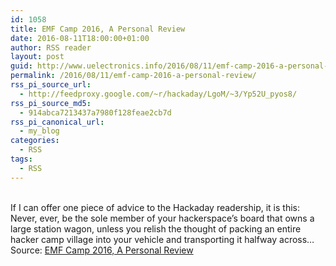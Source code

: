 ```yaml
---
id: 1058
title: EMF Camp 2016, A Personal Review
date: 2016-08-11T18:00:00+01:00
author: RSS reader
layout: post
guid: http://www.uelectronics.info/2016/08/11/emf-camp-2016-a-personal-review/
permalink: /2016/08/11/emf-camp-2016-a-personal-review/
rss_pi_source_url:
  - http://feedproxy.google.com/~r/hackaday/LgoM/~3/Yp52U_pyos8/
rss_pi_source_md5:
  - 914abca7213437a7980f128feae2cb7d
rss_pi_canonical_url:
  - my_blog
categories:
  - RSS
tags:
  - RSS
---
```

&#013;  
If I can offer one piece of advice to the Hackaday readership, it is this: Never, ever, be the sole member of your hackerspace’s board that owns a large station wagon, unless you relish the thought of packing an entire hacker camp village into your vehicle and transporting it halfway across…&#013;  
Source: <a href="http://feedproxy.google.com/~r/hackaday/LgoM/~3/Yp52U_pyos8/" target="_blank">EMF Camp 2016, A Personal Review</a>